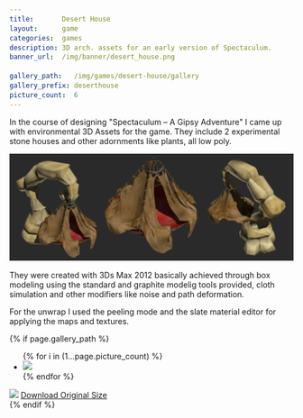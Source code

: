 ```yaml
---
title:       Desert House
layout:      game
categories:  games
description: 3D arch. assets for an early version of Spectaculum.
banner_url:  /img/banner/desert_house.png

gallery_path:   /img/games/desert-house/gallery
gallery_prefix: deserthouse
picture_count:  6
---
```


In the course of designing "Spectaculum – A Gipsy Adventure" I came up with
environmental 3D Assets for the game. They include 2 experimental stone houses
and other adornments like plants, all low poly.

<img src="/img/games/desert-house/desert-house-big.png"
     alt="Desert House">

They were created with 3Ds Max 2012 basically achieved through box modeling
using the standard and graphite modelig tools provided, cloth simulation and
other modifiers like noise and path deformation.

For the unwrap I used the peeling mode and the slate material editor for
applying the maps and textures.

<!-- gallery snippet -->
{% if page.gallery_path %}
<div class="gallery">
  <ul>
    {% for i in (1...page.picture_count) %}
    <li>
      <a {% if i == 1 %}class="active"{% endif %}
         href="{{ page.gallery_path }}/{{ page.gallery_prefix }}-original-{{ i }}.png"
         data-preview-url="{{ page.gallery_path }}/{{ page.gallery_prefix }}-preview-{{ i }}.png">
        <img src="{{ page.gallery_path }}/{{ page.gallery_prefix }}-thumb-{{ i }}.png" />
      </a>
    </li>
    {% endfor %}
  </ul>

  <div class="display-wrapper">
    <img src="{{ page.gallery_path }}/{{ page.gallery_prefix }}-preview-1.png" />
    <a href="{{ page.gallery_path }}/{{ page.gallery_prefix }}-original-1.png">Download Original Size</a>
  </div>
</div>
{% endif %}
<!-- gallery snippet -->
